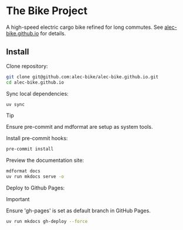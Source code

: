 # The Bike Project

A high-speed electric cargo bike refined for long commutes. See [alec-bike.github.io](https://alec-bike.github.io) for details.

## Install

Clone repository:

```sh
git clone git@github.com:alec-bike/alec-bike.github.io.git
cd alec-bike.github.io
```

Sync local dependencies:

```sh
uv sync
```

> [!tip]
> Ensure pre-commit and mdformat are setup as system tools.

Install pre-commit hooks:

```sh
pre-commit install
```

Preview the documentation site:

```sh
mdformat docs
uv run mkdocs serve -o
```

Deploy to Github Pages:

> [!important]
> Ensure 'gh-pages' is set as default branch in GitHub Pages.

```sh
uv run mkdocs gh-deploy --force
```

